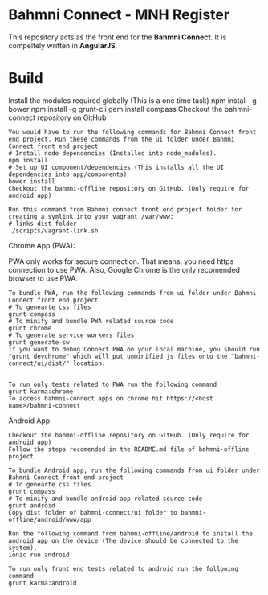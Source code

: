 # Bahmni Connect - MNH Register

This repository acts as the front end for the **Bahmni Connect**. It is compeltely written in **AngularJS**.


# Build

Install the modules required globally (This is a one time task)
    npm install -g bower
    npm install -g grunt-cli
    gem install compass
    Checkout the bahmni-connect repository on GitHub

    You would have to run the following commands for Bahmni Connect front end project. Run these commands from the ui folder under Bahmni Connect front end project
    # Install node dependencies (Installed into node_modules).
    npm install
    # Set up UI component/dependencies (This installs all the UI dependencies into app/components)
    bower install
    Checkout the bahmni-offline repository on GitHub. (Only require for android app)

    Run this command from Bahmni connect front end project folder for creating a symlink into your vagrant /var/www:
    # links dist folder
    ./scripts/vagrant-link.sh

Chrome App (PWA):

PWA only works for  secure connection. That means, you need https connection to use PWA. Also, Google Chrome is the only recomended browser to use PWA.

    To bundle PWA, run the following commands from ui folder under Bahmni Connect front end project
    # To genearte css files
    grunt compass
    # To minify and bundle PWA related source code
    grunt chrome
    # To generate service workers files
    grunt generate-sw
    If you want to debug Connect PWA on your local machine, you should run "grunt devchrome" which will put unminified js files onto the "bahmni-connect/ui/dist/" location.


    To run only tests related to PWA run the following command
    grunt karma:chrome
    To access bahmni-connect apps on chrome hit https://<host name>/bahmni-connect


Android App:

    Checkout the bahmni-offline repository on GitHub. (Only require for android app)
    Follow the steps recomended in the README.md file of bahmni-offline project

    To bundle Android app, run the following commands from ui folder under Bahmni Connect front end project
    # To genearte css files
    grunt compass
    # To minify and bundle android app related source code
    grunt android
    Copy dist folder of bahmni-connect/ui folder to bahmni-offline/android/www/app

    Run the following command from bahmni-offline/android to install the android app on the device (The device should be connected to the system).
    ionic run android

    To run only front end tests related to android run the following command
    grunt karma:android